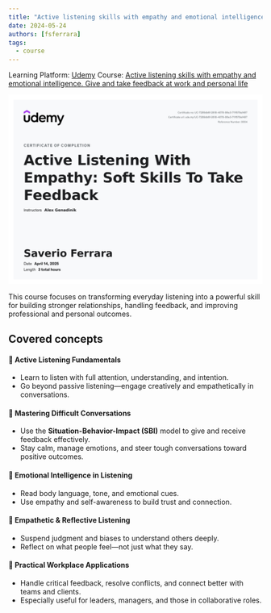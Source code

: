 ```yaml
---
title: "Active listening skills with empathy and emotional intelligence"
date: 2024-05-24
authors: [fsferrara]
tags:
  - course
---
```

Learning Platform: [Udemy](https://www.udemy.com/)
Course: [Active listening skills with empathy and emotional intelligence. Give and take feedback at work and personal life](https://www.udemy.com/course/active-listening-skills)

<!-- truncate -->

![certificate](UC-7289db6f-2618-4078-86e3-711f579a1497.jpg)

This course focuses on transforming everyday listening into a powerful skill for building stronger relationships, handling feedback, and improving professional and personal outcomes.

## Covered concepts

#### 🎯 **Active Listening Fundamentals**
- Learn to listen with full attention, understanding, and intention.
- Go beyond passive listening—engage creatively and empathetically in conversations.

#### 💬 **Mastering Difficult Conversations**
- Use the **Situation-Behavior-Impact (SBI)** model to give and receive feedback effectively.
- Stay calm, manage emotions, and steer tough conversations toward positive outcomes.

#### 🧠 **Emotional Intelligence in Listening**
- Read body language, tone, and emotional cues.
- Use empathy and self-awareness to build trust and connection.

#### 🧏 **Empathetic & Reflective Listening**
- Suspend judgment and biases to understand others deeply.
- Reflect on what people feel—not just what they say.

#### 💼 **Practical Workplace Applications**
- Handle critical feedback, resolve conflicts, and connect better with teams and clients.
- Especially useful for leaders, managers, and those in collaborative roles.
